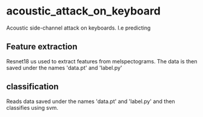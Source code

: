 # acoustic_attack_on_keyboard
Acoustic side-channel attack on keyboards. I.e predicting 



## Feature extraction 
Resnet18 us used to extract features from melspectograms. The data is then saved under the names 'data.pt' and 'label.py'

## classification

Reads data saved under the names 'data.pt' and 'label.py' and then classifies using svm.
